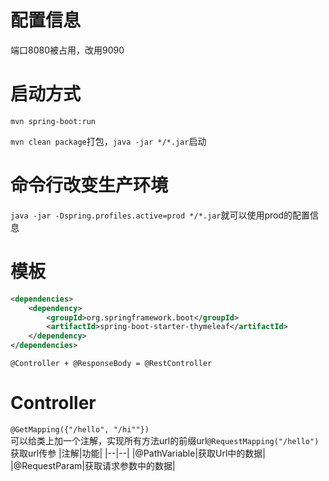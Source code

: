 # 配置信息
端口8080被占用，改用9090

# 启动方式
``mvn spring-boot:run``

``mvn clean package``打包，``java -jar */*.jar``启动

# 命令行改变生产环境
``java -jar -Dspring.profiles.active=prod */*.jar``就可以使用prod的配置信息

# 模板
```xml
<dependencies>
    <dependency>
        <groupId>org.springframework.boot</groupId>
        <artifactId>spring-boot-starter-thymeleaf</artifactId>
    </dependency>
</dependencies>
```

``@Controller + @ResponseBody = @RestController``

# Controller
``@GetMapping({"/hello", "/hi""})``<br>
可以给类上加一个注解，实现所有方法url的前缀url``@RequestMapping("/hello")``<br>
获取url传参
|注解|功能|
|--|--|
|@PathVariable|获取Url中的数据|
|@RequestParam|获取请求参数中的数据|